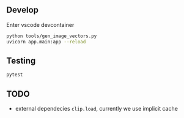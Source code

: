 
## Develop
Enter vscode devcontainer

```sh
python tools/gen_image_vectors.py
uvicorn app.main:app --reload
```

## Testing

```sh
pytest
```

## TODO
- external dependecies `clip.load`, currently we use implicit cache
